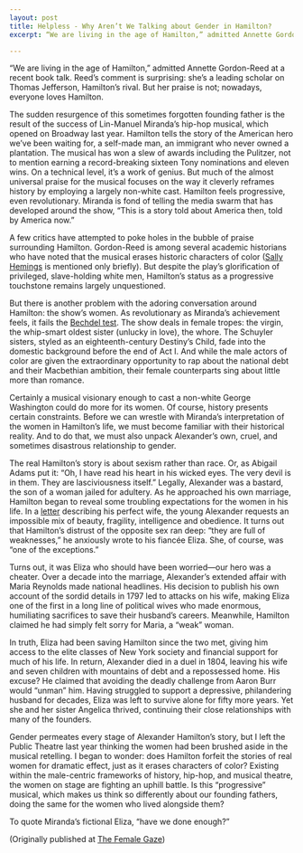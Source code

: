 ```yaml
---
layout: post
title: Helpless - Why Aren’t We Talking about Gender in Hamilton?
excerpt: “We are living in the age of Hamilton,” admitted Annette Gordon-Reed at a recent book talk. Reed’s comment is surprising - she’s a leading scholar on Thomas Jefferson, Hamilton’s rival. But her praise is not; nowadays, everyone loves Hamilton.

---
```


“We are living in the age of Hamilton,” admitted Annette Gordon-Reed at a recent book talk. Reed’s comment is surprising: she’s a leading scholar on Thomas Jefferson, Hamilton’s rival. But her praise is not; nowadays, everyone loves Hamilton.

The sudden resurgence of this sometimes forgotten founding father is the result of the success of Lin-Manuel Miranda’s hip-hop musical, which opened on Broadway last year. Hamilton tells the story of the American hero we’ve been waiting for, a self-made man, an immigrant who never owned a plantation. The musical has won a slew of awards including the Pulitzer, not to mention earning a record-breaking sixteen Tony nominations and eleven wins. On a technical level, it’s a work of genius. But much of the almost universal praise for the musical focuses on the way it cleverly reframes history by employing a largely non-white cast. Hamilton feels progressive, even revolutionary. Miranda is fond of telling the media swarm that has developed around the show, “This is a story told about America then, told by America now.”

A few critics have attempted to poke holes in the bubble of praise surrounding Hamilton. Gordon-Reed is among several academic historians who have noted that the musical erases historic characters of color ([Sally Hemings](https://www.monticello.org/site/plantation-and-slavery/sally-hemings) is mentioned only briefly). But despite the play’s glorification of privileged, slave-holding white men, Hamilton’s status as a progressive touchstone remains largely unquestioned.

But there is another problem with the adoring conversation around Hamilton: the show’s women. As revolutionary as Miranda’s achievement feels, it fails the [Bechdel test](http://www.theatlantic.com/entertainment/archive/2015/08/call-it-the-bechdel-wallace-test/402259/). The show deals in female tropes: the virgin, the whip-smart oldest sister (unlucky in love), the whore. The Schuyler sisters, styled as an eighteenth-century Destiny’s Child, fade into the domestic background before the end of Act I. And while the male actors of color are given the extraordinary opportunity to rap about the national debt and their Macbethian ambition, their female counterparts sing about little more than romance.

Certainly a musical visionary enough to cast a non-white George Washington could do more for its women. Of course, history presents certain constraints. Before we can wrestle with Miranda’s interpretation of the women in Hamilton’s life, we must become familiar with their historical reality. And to do that, we must also unpack Alexander’s own, cruel, and sometimes disastrous relationship to gender.

The real Hamilton’s story is about sexism rather than race. Or, as Abigail Adams put it: “Oh, I have read his heart in his wicked eyes. The very devil is in them. They are lasciviousness itself.” Legally, Alexander was a bastard, the son of a woman jailed for adultery. As he approached his own marriage, Hamilton began to reveal some troubling expectations for the women in his life. In a [letter](http://founders.archives.gov/documents/Hamilton/01-02-02-0100) describing his perfect wife, the young Alexander requests an impossible mix of beauty, fragility, intelligence and obedience. It turns out that Hamilton’s distrust of the opposite sex ran deep: “they are full of weaknesses,” he anxiously wrote to his fiancée Eliza. She, of course, was “one of the exceptions.”

Turns out, it was Eliza who should have been worried—our hero was a cheater. Over a decade into the marriage, Alexander’s extended affair with Maria Reynolds made national headlines. His decision to publish his own account of the sordid details in 1797 led to attacks on his wife, making Eliza one of the first in a long line of political wives who made enormous, humiliating sacrifices to save their husband’s careers. Meanwhile, Hamilton claimed he had simply felt sorry for Maria, a “weak” woman.

In truth, Eliza had been saving Hamilton since the two met, giving him access to the elite classes of New York society and financial support for much of his life. In return, Alexander died in a duel in 1804, leaving his wife and seven children with mountains of debt and a repossessed home. His excuse? He claimed that avoiding the deadly challenge from Aaron Burr would “unman” him. Having struggled to support a depressive, philandering husband for decades, Eliza was left to survive alone for fifty more years. Yet she and her sister Angelica thrived, continuing their close relationships with many of the founders.

Gender permeates every stage of Alexander Hamilton’s story, but I left the Public Theatre last year thinking the women had been brushed aside in the musical retelling. I began to wonder: does Hamilton forfeit the stories of real women for dramatic effect, just as it erases characters of color? Existing within the male-centric frameworks of history, hip-hop, and musical theatre, the women on stage are fighting an uphill battle. Is this “progressive” musical, which makes us think so differently about our founding fathers, doing the same for the women who lived alongside them?

To quote Miranda’s fictional Eliza, “have we done enough?”

(Originally published at [The Female Gaze](https://thefemalegaze.org/2016/06/16/helpless-why-arent-we-talking-about-gender-in-hamilton/))